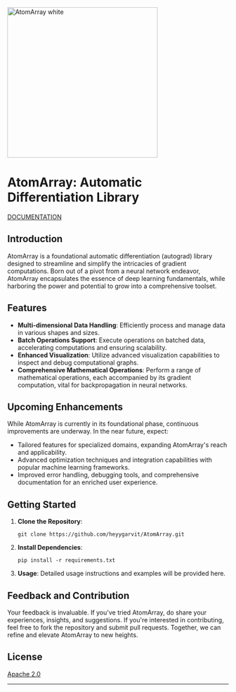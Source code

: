 <img width="342" alt="AtomArray white" src="https://github.com/heyygarvit/AtomArray/assets/120100659/cb643c92-bddc-4e66-9067-a06701c21794">


# AtomArray: Automatic Differentiation Library 

[DOCUMENTATION](https://docs-atomarray.bullet.site/)


## Introduction

AtomArray is a foundational automatic differentiation (autograd) library designed to streamline and simplify the intricacies of gradient computations. Born out of a pivot from a neural network endeavor, AtomArray encapsulates the essence of deep learning fundamentals, while harboring the power and potential to grow into a comprehensive toolset.


## Features

- **Multi-dimensional Data Handling**: Efficiently process and manage data in various shapes and sizes.
- **Batch Operations Support**: Execute operations on batched data, accelerating computations and ensuring scalability.
- **Enhanced Visualization**: Utilize advanced visualization capabilities to inspect and debug computational graphs.
- **Comprehensive Mathematical Operations**: Perform a range of mathematical operations, each accompanied by its gradient computation, vital for backpropagation in neural networks.

## Upcoming Enhancements

While AtomArray is currently in its foundational phase, continuous improvements are underway. In the near future, expect:

- Tailored features for specialized domains, expanding AtomArray's reach and applicability.
- Advanced optimization techniques and integration capabilities with popular machine learning frameworks.
- Improved error handling, debugging tools, and comprehensive documentation for an enriched user experience.

## Getting Started

1. **Clone the Repository**:
   ```
   git clone https://github.com/heyygarvit/AtomArray.git

   ```

2. **Install Dependencies**:
   ```
   pip install -r requirements.txt
   ```

3. **Usage**:
   Detailed usage instructions and examples will be provided here.

## Feedback and Contribution

Your feedback is invaluable. If you've tried AtomArray, do share your experiences, insights, and suggestions. If you're interested in contributing, feel free to fork the repository and submit pull requests. Together, we can refine and elevate AtomArray to new heights.

## License

[Apache 2.0](https://github.com/heyygarvit/AtomArray/blob/main/LICENSE)

---

